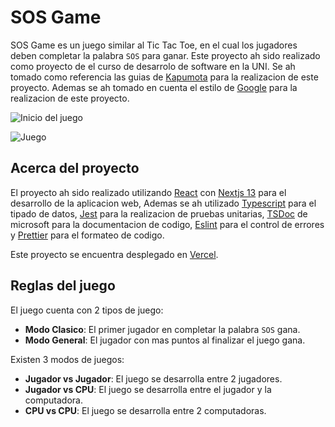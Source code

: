 # SOS Game

SOS Game es un juego similar al Tic Tac Toe, en el cual los jugadores deben completar la palabra `SOS` para ganar.
Este proyecto ah sido realizado como proyecto de el curso de desarrolo de software en la UNI.
Se ah tomado como referencia las guias de [Kapumota](https://github.com/kapumota) para la realizacion de este proyecto.
Ademas se ah tomado en cuenta el estilo de [Google](https://google.github.io/styleguide/tsguide.html) para la realizacion de este proyecto.

![Inicio del juego](https://raw.githubusercontent.com/Jhonnatan1806/SOSGame/main/public/images/home.png)

![Juego](https://raw.githubusercontent.com/Jhonnatan1806/SOSGame/main/public/images/gameplay.png)

## Acerca del proyecto

El proyecto ah sido realizado utilizando [React](https://legacy.reactjs.org/docs/getting-started.html)
con [Nextjs 13](https://nextjs.org/docs/getting-started/installation) para el desarrollo de la aplicacion web,
Ademas se ah utilizado [Typescript](https://www.typescriptlang.org/docs/) para el tipado de datos, 
[Jest](https://jestjs.io/docs/getting-started) para la realizacion de pruebas unitarias,
[TSDoc](https://tsdoc.org/pages/packages/tsdoc/) de microsoft para la documentacion de codigo,
[Eslint](https://eslint.org/)  para el control de errores y 
[Prettier](https://prettier.io/docs/en/index.html)  para el formateo de codigo.

Este proyecto se encuentra desplegado en [Vercel](https://vercel.com/).

## Reglas del juego

El juego cuenta con 2 tipos de juego:

- **Modo Clasico**: El primer jugador en completar la palabra `SOS` gana.
- **Modo General**: El jugador con mas puntos al finalizar el juego gana.

Existen 3 modos de juegos:

- **Jugador vs Jugador**: El juego se desarrolla entre 2 jugadores.
- **Jugador vs CPU**: El juego se desarrolla entre el jugador y la computadora.
- **CPU vs CPU**: El juego se desarrolla entre 2 computadoras.


